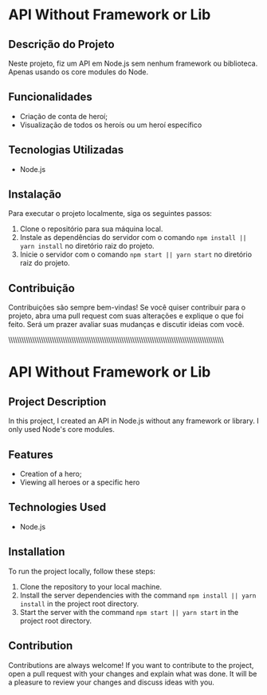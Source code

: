 # API Without Framework or Lib

<h2>Descrição do Projeto</h2>
<p>Neste projeto, fiz um API em Node.js sem nenhum framework ou biblioteca. Apenas usando os core modules do Node.</p>

<h2>Funcionalidades</h2>
<ul>
	<li>Criação de conta de heroí;</li>
	<li>Visualização de todos os heroís ou um heroí específico</li>
</ul>

<h2>Tecnologias Utilizadas</h2>
<ul>
	<li>Node.js</li>
</ul>

<h2>Instalação</h2>
<p>Para executar o projeto localmente, siga os seguintes passos:</p>
<ol>
	<li>Clone o repositório para sua máquina local.</li>
	<li>Instale as dependências do servidor com o comando <code>npm install || yarn install</code> no diretório raiz do projeto.</li>
	<li>Inicie o servidor com o comando <code>npm start || yarn start</code> no diretório raiz do projeto.</li>
</ol>

<h2>Contribuição</h2>
<p>Contribuições são sempre bem-vindas! Se você quiser contribuir para o projeto, abra uma pull request com suas alterações e explique o que foi feito. Será um prazer avaliar suas mudanças e discutir ideias com você.</p>

\\\\\\\\\\\\\\\\\\\\\\\\\\\\\\\\\\\\\\\\\\\\\\\\\\\\\\\\\\\\\\\\\\\\\\\\\\\\\\\\\\\\\\\\\\\\\\\\\\\\\\\\\\\\\\\\\\\\\\\\\\\\\\\\\\\\\\\\\\\\\\\\\\\\\\\\\\\\\\\\\\\\\\\\\\\\\\\\\\\\\\\\\\\\\\\\\\\\\

# API Without Framework or Lib

<h2>Project Description</h2>
<p>In this project, I created an API in Node.js without any framework or library. I only used Node's core modules.</p>

<h2>Features</h2>
<ul>
	<li>Creation of a hero;</li>
	<li>Viewing all heroes or a specific hero</li>
</ul>

<h2>Technologies Used</h2>
<ul>
	<li>Node.js</li>
</ul>

<h2>Installation</h2>
<p>To run the project locally, follow these steps:</p>
<ol>
	<li>Clone the repository to your local machine.</li>
	<li>Install the server dependencies with the command <code>npm install || yarn install</code> in the project root directory.</li>
	<li>Start the server with the command <code>npm start || yarn start</code> in the project root directory.</li>
</ol>

<h2>Contribution</h2>
<p>Contributions are always welcome! If you want to contribute to the project, open a pull request with your changes and explain what was done. It will be a pleasure to review your changes and discuss ideas with you.</p>
